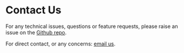 # Contact Us

For any technical issues, questions or feature requests, please raise an issue on the [Github repo](https://github.com/SceneFun3D/scenefun3d).

For direct contact, or any concerns: [email us](mailto:alexandros.delitzas@inf.ethz.ch).
